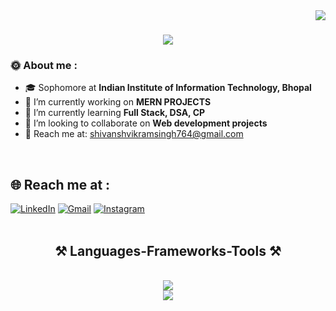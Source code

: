 <img align="right" src="https://visitor-badge.laobi.icu/badge?page_id=salesp07.salesp07" />

<h1 align="center">
    <img src="https://readme-typing-svg.herokuapp.com/?font=Righteous&size=35&center=true&vCenter=true&width=500&height=70&duration=3000&lines=Hi+There!+👋;+I'm+Shivansh+Vikram+Singh!;" />
</h1>

### 🌞 About me :
 - 🎓 Sophomore at **Indian Institute of Information Technology, Bhopal**
 - 🔭 I’m currently working on **MERN PROJECTS**
 - 🌱 I’m currently learning **Full Stack, DSA, CP**
 - 🤝 I’m looking to collaborate on **Web development projects**
 - 📧 Reach me at: shivanshvikramsingh764@gmail.com
 <br>
 
## 🌐 Reach me at :
[![LinkedIn](https://img.shields.io/badge/LinkedIn-%230077B5.svg?logo=linkedin&logoColor=white)](https://www.linkedin.com/in/ShivanshVikramSingh/) 
[![Gmail](https://img.shields.io/badge/Gmail-%230077B5.svg?logo=Gmail&logoColor=white)](https://gmail.com/shivanshvikramsingh764) 
[![Instagram](https://img.shields.io/badge/Instagram-%23E4405F.svg?logo=Instagram&logoColor=white)](https://instagram.com/shivansh_v.singh) 
<br><br>

 
<h2 align="center">⚒️ Languages-Frameworks-Tools ⚒️</h2>
<br/>
<div align="center">
    <img src="https://skillicons.dev/icons?i=react,bootstrap,html,javascript,css" />
  <br/>
    <img src="https://skillicons.dev/icons?i=github,figma,git,nodejs,python,mongodb,c,java,mysql,vscode" /><br>
</div>


<br/>
